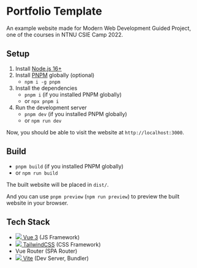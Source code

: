 # Portfolio Template

An example website made for Modern Web Development Guided Project, one of the courses in NTNU CSIE Camp 2022.

## Setup

1. Install [Node.js 16+](https://nodejs.org/)
2. Install [PNPM](https://pnpm.io/) globally (optional)
   - `npm i -g pnpm`
3. Install the dependencies
   - `pnpm i` (if you installed PNPM globally)
   - or `npx pnpm i`
4. Run the development server
   - `pnpm dev` (if you installed PNPM globally)
   - or `npm run dev`

Now, you should be able to visit the website at `http://localhost:3000`.

## Build

- `pnpm build` (if you installed PNPM globally)
- or `npm run build`

The built website will be placed in `dist/`.

And you can use `pnpm preview` (`npm run preview`) to preview the built website in your browser.

## Tech Stack

- [![][icon-vue] Vue 3](https://vuejs.org/) (JS Framework)
- [![][icon-tailwind] TailwindCSS](https://tailwindcss.com/) (CSS Framework)
- Vue Router (SPA Router)
- [![][icon-vite] Vite](https://vitejs.dev/) (Dev Server, Bundler)

[icon-vue]: https://api.iconify.design/logos:vue.svg
[icon-tailwind]: https://api.iconify.design/logos:tailwindcss-icon.svg
[icon-vite]: https://api.iconify.design/logos:vitejs.svg

